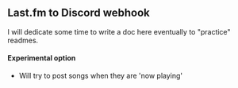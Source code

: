 ## Last.fm to Discord webhook
I will dedicate some time to write a doc here eventually to "practice" readmes.

#### Experimental option
- Will try to post songs when they are 'now playing'
